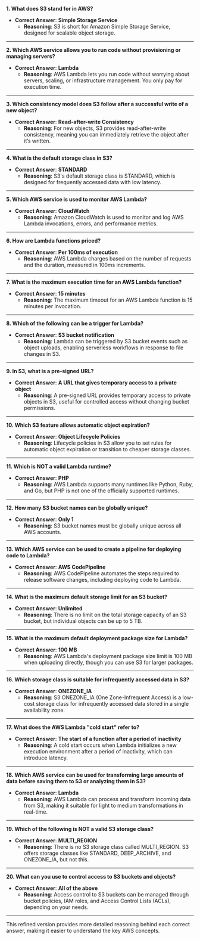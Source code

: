 
**1. What does S3 stand for in AWS?**

- **Correct Answer**: **Simple Storage Service**  
  - **Reasoning**: S3 is short for Amazon Simple Storage Service, designed for scalable object storage.

---

**2. Which AWS service allows you to run code without provisioning or managing servers?**

- **Correct Answer**: **Lambda**  
  - **Reasoning**: AWS Lambda lets you run code without worrying about servers, scaling, or infrastructure management. You only pay for execution time.

---

**3. Which consistency model does S3 follow after a successful write of a new object?**

- **Correct Answer**: **Read-after-write Consistency**  
  - **Reasoning**: For new objects, S3 provides read-after-write consistency, meaning you can immediately retrieve the object after it’s written.

---

**4. What is the default storage class in S3?**

- **Correct Answer**: **STANDARD**  
  - **Reasoning**: S3's default storage class is STANDARD, which is designed for frequently accessed data with low latency.

---

**5. Which AWS service is used to monitor AWS Lambda?**

- **Correct Answer**: **CloudWatch**  
  - **Reasoning**: Amazon CloudWatch is used to monitor and log AWS Lambda invocations, errors, and performance metrics.

---

**6. How are Lambda functions priced?**

- **Correct Answer**: **Per 100ms of execution**  
  - **Reasoning**: AWS Lambda charges based on the number of requests and the duration, measured in 100ms increments.

---

**7. What is the maximum execution time for an AWS Lambda function?**

- **Correct Answer**: **15 minutes**  
  - **Reasoning**: The maximum timeout for an AWS Lambda function is 15 minutes per invocation.

---

**8. Which of the following can be a trigger for Lambda?**

- **Correct Answer**: **S3 bucket notification**  
  - **Reasoning**: Lambda can be triggered by S3 bucket events such as object uploads, enabling serverless workflows in response to file changes in S3.

---

**9. In S3, what is a pre-signed URL?**

- **Correct Answer**: **A URL that gives temporary access to a private object**  
  - **Reasoning**: A pre-signed URL provides temporary access to private objects in S3, useful for controlled access without changing bucket permissions.

---

**10. Which S3 feature allows automatic object expiration?**

- **Correct Answer**: **Object Lifecycle Policies**  
  - **Reasoning**: Lifecycle policies in S3 allow you to set rules for automatic object expiration or transition to cheaper storage classes.

---

**11. Which is NOT a valid Lambda runtime?**

- **Correct Answer**: **PHP**  
  - **Reasoning**: AWS Lambda supports many runtimes like Python, Ruby, and Go, but PHP is not one of the officially supported runtimes.

---

**12. How many S3 bucket names can be globally unique?**

- **Correct Answer**: **Only 1**  
  - **Reasoning**: S3 bucket names must be globally unique across all AWS accounts.

---

**13. Which AWS service can be used to create a pipeline for deploying code to Lambda?**

- **Correct Answer**: **AWS CodePipeline**  
  - **Reasoning**: AWS CodePipeline automates the steps required to release software changes, including deploying code to Lambda.

---

**14. What is the maximum default storage limit for an S3 bucket?**

- **Correct Answer**: **Unlimited**  
  - **Reasoning**: There is no limit on the total storage capacity of an S3 bucket, but individual objects can be up to 5 TB.

---

**15. What is the maximum default deployment package size for Lambda?**

- **Correct Answer**: **100 MB**  
  - **Reasoning**: AWS Lambda's deployment package size limit is 100 MB when uploading directly, though you can use S3 for larger packages.

---

**16. Which storage class is suitable for infrequently accessed data in S3?**

- **Correct Answer**: **ONEZONE_IA**  
  - **Reasoning**: S3 ONEZONE_IA (One Zone-Infrequent Access) is a low-cost storage class for infrequently accessed data stored in a single availability zone.

---

**17. What does the AWS Lambda "cold start" refer to?**

- **Correct Answer**: **The start of a function after a period of inactivity**  
  - **Reasoning**: A cold start occurs when Lambda initializes a new execution environment after a period of inactivity, which can introduce latency.

---

**18. Which AWS service can be used for transforming large amounts of data before saving them to S3 or analyzing them in S3?**

- **Correct Answer**: **Lambda**  
  - **Reasoning**: AWS Lambda can process and transform incoming data from S3, making it suitable for light to medium transformations in real-time.

---

**19. Which of the following is NOT a valid S3 storage class?**

- **Correct Answer**: **MULTI_REGION**  
  - **Reasoning**: There is no S3 storage class called MULTI_REGION. S3 offers storage classes like STANDARD, DEEP_ARCHIVE, and ONEZONE_IA, but not this.

---

**20. What can you use to control access to S3 buckets and objects?**

- **Correct Answer**: **All of the above**  
  - **Reasoning**: Access control to S3 buckets can be managed through bucket policies, IAM roles, and Access Control Lists (ACLs), depending on your needs.

---

This refined version provides more detailed reasoning behind each correct answer, making it easier to understand the key AWS concepts.